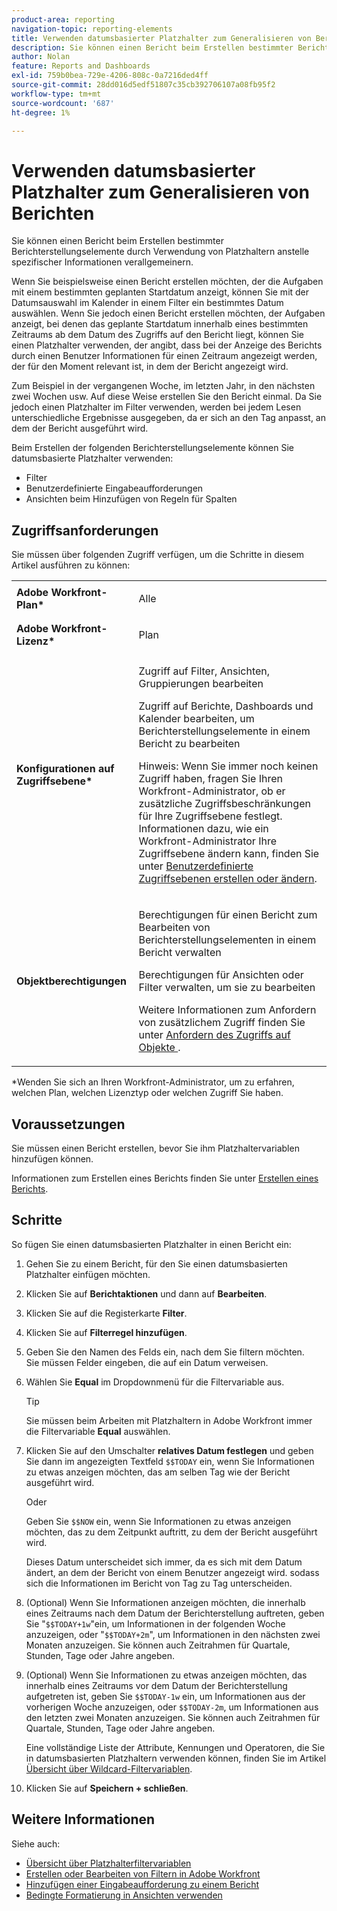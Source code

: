 ```yaml
---
product-area: reporting
navigation-topic: reporting-elements
title: Verwenden datumsbasierter Platzhalter zum Generalisieren von Berichten
description: Sie können einen Bericht beim Erstellen bestimmter Berichterstellungselemente durch Verwendung von Platzhaltern anstelle spezifischer Informationen verallgemeinern.
author: Nolan
feature: Reports and Dashboards
exl-id: 759b0bea-729e-4206-808c-0a7216ded4ff
source-git-commit: 28dd016d5edf51807c35cb392706107a08fb95f2
workflow-type: tm+mt
source-wordcount: '687'
ht-degree: 1%

---
```


# Verwenden datumsbasierter Platzhalter zum Generalisieren von Berichten

Sie können einen Bericht beim Erstellen bestimmter Berichterstellungselemente durch Verwendung von Platzhaltern anstelle spezifischer Informationen verallgemeinern.

Wenn Sie beispielsweise einen Bericht erstellen möchten, der die Aufgaben mit einem bestimmten geplanten Startdatum anzeigt, können Sie mit der Datumsauswahl im Kalender in einem Filter ein bestimmtes Datum auswählen. Wenn Sie jedoch einen Bericht erstellen möchten, der Aufgaben anzeigt, bei denen das geplante Startdatum innerhalb eines bestimmten Zeitraums ab dem Datum des Zugriffs auf den Bericht liegt, können Sie einen Platzhalter verwenden, der angibt, dass bei der Anzeige des Berichts durch einen Benutzer Informationen für einen Zeitraum angezeigt werden, der für den Moment relevant ist, in dem der Bericht angezeigt wird.

Zum Beispiel in der vergangenen Woche, im letzten Jahr, in den nächsten zwei Wochen usw. Auf diese Weise erstellen Sie den Bericht einmal. Da Sie jedoch einen Platzhalter im Filter verwenden, werden bei jedem Lesen unterschiedliche Ergebnisse ausgegeben, da er sich an den Tag anpasst, an dem der Bericht ausgeführt wird.

Beim Erstellen der folgenden Berichterstellungselemente können Sie datumsbasierte Platzhalter verwenden:

* Filter
* Benutzerdefinierte Eingabeaufforderungen
* Ansichten beim Hinzufügen von Regeln für Spalten

## Zugriffsanforderungen

Sie müssen über folgenden Zugriff verfügen, um die Schritte in diesem Artikel ausführen zu können:

<table style="table-layout:auto"> 
 <col> 
 <col> 
 <tbody> 
  <tr> 
   <td role="rowheader"><strong>Adobe Workfront-Plan*</strong></td> 
   <td> <p>Alle</p> </td> 
  </tr> 
  <tr> 
   <td role="rowheader"><strong>Adobe Workfront-Lizenz*</strong></td> 
   <td> <p>Plan </p> </td> 
  </tr> 
  <tr> 
   <td role="rowheader"><strong>Konfigurationen auf Zugriffsebene*</strong></td> 
   <td> <p>Zugriff auf Filter, Ansichten, Gruppierungen bearbeiten</p> <p>Zugriff auf Berichte, Dashboards und Kalender bearbeiten, um Berichterstellungselemente in einem Bericht zu bearbeiten</p> <p>Hinweis: Wenn Sie immer noch keinen Zugriff haben, fragen Sie Ihren Workfront-Administrator, ob er zusätzliche Zugriffsbeschränkungen für Ihre Zugriffsebene festlegt. Informationen dazu, wie ein Workfront-Administrator Ihre Zugriffsebene ändern kann, finden Sie unter <a href="../../../administration-and-setup/add-users/configure-and-grant-access/create-modify-access-levels.md" class="MCXref xref">Benutzerdefinierte Zugriffsebenen erstellen oder ändern</a>.</p> </td> 
  </tr> 
  <tr> 
   <td role="rowheader"><strong>Objektberechtigungen</strong></td> 
   <td> <p>Berechtigungen für einen Bericht zum Bearbeiten von Berichterstellungselementen in einem Bericht verwalten</p> <p>Berechtigungen für Ansichten oder Filter verwalten, um sie zu bearbeiten</p> <p>Weitere Informationen zum Anfordern von zusätzlichem Zugriff finden Sie unter <a href="../../../workfront-basics/grant-and-request-access-to-objects/request-access.md" class="MCXref xref">Anfordern des Zugriffs auf Objekte </a>.</p> </td> 
  </tr> 
 </tbody> 
</table>

&#42;Wenden Sie sich an Ihren Workfront-Administrator, um zu erfahren, welchen Plan, welchen Lizenztyp oder welchen Zugriff Sie haben.

## Voraussetzungen

Sie müssen einen Bericht erstellen, bevor Sie ihm Platzhaltervariablen hinzufügen können.

Informationen zum Erstellen eines Berichts finden Sie unter [Erstellen eines Berichts](../../../reports-and-dashboards/reports/creating-and-managing-reports/create-report.md).

## Schritte

So fügen Sie einen datumsbasierten Platzhalter in einen Bericht ein:

1. Gehen Sie zu einem Bericht, für den Sie einen datumsbasierten Platzhalter einfügen möchten.
1. Klicken Sie auf **Berichtaktionen** und dann auf **Bearbeiten**.
1. Klicken Sie auf die Registerkarte **Filter**.
1. Klicken Sie auf **Filterregel hinzufügen**.
1. Geben Sie den Namen des Felds ein, nach dem Sie filtern möchten.\
   Sie müssen Felder eingeben, die auf ein Datum verweisen.
1. Wählen Sie **Equal** im Dropdownmenü für die Filtervariable aus.

   >[!TIP]
   >
   >Sie müssen beim Arbeiten mit Platzhaltern in Adobe Workfront immer die Filtervariable **Equal** auswählen.

1. Klicken Sie auf den Umschalter **relatives Datum festlegen** und geben Sie dann im angezeigten Textfeld `$$TODAY` ein, wenn Sie Informationen zu etwas anzeigen möchten, das am selben Tag wie der Bericht ausgeführt wird.

   Oder

   Geben Sie `$$NOW` ein, wenn Sie Informationen zu etwas anzeigen möchten, das zu dem Zeitpunkt auftritt, zu dem der Bericht ausgeführt wird.

   Dieses Datum unterscheidet sich immer, da es sich mit dem Datum ändert, an dem der Bericht von einem Benutzer angezeigt wird. sodass sich die Informationen im Bericht von Tag zu Tag unterscheiden.

1. (Optional) Wenn Sie Informationen anzeigen möchten, die innerhalb eines Zeitraums nach dem Datum der Berichterstellung auftreten, geben Sie &quot;`$$TODAY+1w`&quot;ein, um Informationen in der folgenden Woche anzuzeigen, oder &quot;`$$TODAY+2m`&quot;, um Informationen in den nächsten zwei Monaten anzuzeigen. Sie können auch Zeitrahmen für Quartale, Stunden, Tage oder Jahre angeben.
1. (Optional) Wenn Sie Informationen zu etwas anzeigen möchten, das innerhalb eines Zeitraums vor dem Datum der Berichterstellung aufgetreten ist, geben Sie `$$TODAY-1w` ein, um Informationen aus der vorherigen Woche anzuzeigen, oder `$$TODAY-2m`, um Informationen aus den letzten zwei Monaten anzuzeigen. Sie können auch Zeitrahmen für Quartale, Stunden, Tage oder Jahre angeben.

   Eine vollständige Liste der Attribute, Kennungen und Operatoren, die Sie in datumsbasierten Platzhaltern verwenden können, finden Sie im Artikel [Übersicht über Wildcard-Filtervariablen](../../../reports-and-dashboards/reports/reporting-elements/understand-wildcard-filter-variables.md).

1. Klicken Sie auf **Speichern + schließen**.

## Weitere Informationen

Siehe auch:

<!--outdated: * [Basic Report Creation Program](https://one.workfront.com/s/basic-report-creation-program) -->
* [Übersicht über Platzhalterfiltervariablen](../../../reports-and-dashboards/reports/reporting-elements/understand-wildcard-filter-variables.md)
* [Erstellen oder Bearbeiten von Filtern in Adobe Workfront](../../../reports-and-dashboards/reports/reporting-elements/create-filters.md)
* [Hinzufügen einer Eingabeaufforderung zu einem Bericht](../../../reports-and-dashboards/reports/creating-and-managing-reports/add-prompt-report.md)
* [Bedingte Formatierung in Ansichten verwenden](../../../reports-and-dashboards/reports/reporting-elements/use-conditional-formatting-views.md)
